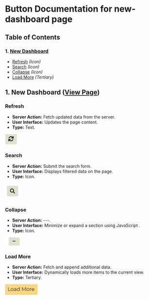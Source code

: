 # Button Documentation for new-dashboard page

## Table of Contents

### 1. [New Dashboard](#newdashboard)

- [Refresh](#newdashboard-refresh-button) *(Icon)*
- [Search](#newdashboard-search-button) *(Icon)*
- [Collapse](#newdashboard-collapse-button) *(Icon)*
- [Load More](#newdashboard-load-more-button) *(Tertiary)*

## 1. New Dashboard ([View Page](https://sdmstaging.5bb.com.mm/dashboard/new-dashboard)) <a id="newdashboard"></a>

### **Refresh** <a id="newdashboard-refresh-button"></a>

- **Server Action:** Fetch updated data from the server.
- **User Interface:** Updates the page content.
- **Type:** Text.

![Refresh Button](/docs/assets/refresh_button.png)

### **Search** <a id="newdashboard-search-button"></a>

- **Server Action:** Submit the search form.
- **User Interface:** Displays filtered data on the page.
- **Type:** Icon.

![Search Button](/docs/assets/search_button.png)

### **Collapse** <a id="newdashboard-collapse-button"></a>

- **Server Action:** ---.
- **User Interface:** Minimize or expand a section using JavaScript .
- **Type:** Icon.

![Collapse Button](/docs/assets/collapse_button.png)

### **Load More** <a id="newdashboard-load-more-button"></a>

- **Server Action:** Fetch and append additional data.
- **User Interface:** Dynamically loads more items to the current view.
- **Type:** Tertiary.

![Load More Button](/docs/assets/loadmore_button.png)
